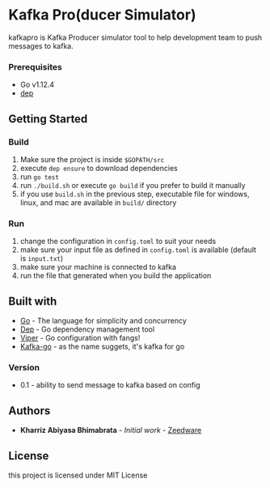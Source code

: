 # Kafka Pro(ducer Simulator)
kafkapro is Kafka Producer simulator tool to help development team to push messages to kafka.

### Prerequisites
- Go v1.12.4
- [dep](https://github.com/golang/dep)


## Getting Started

### Build
1. Make sure the project is inside `$GOPATH/src`
2. execute `dep ensure` to download dependencies
3. run `go test`
4. run `./build.sh` or execute `go build` if you prefer to build it manually
5. if you use `build.sh` in the previous step, executable file for windows, linux, and mac are available in `build/` directory

### Run
1. change the configuration in `config.toml` to suit your needs
2. make sure your input file as defined in `config.toml` is available (default is `input.txt`)
3. make sure your machine is connected to kafka
4. run the file that generated when you build the application


## Built with

* [Go](https://golang.org) - The language for simplicity and concurrency
* [Dep](https://github.com/golang/dep) - Go dependency management tool 
* [Viper](https://github.com/spf13/viper) - Go configuration with fangs!
* [Kafka-go](https://github.com/segmentio/kafka-go) - as the name suggets, it's kafka for go

### Version
- 0.1 - ability to send message to kafka based on config

## Authors
- **Kharriz Abiyasa Bhimabrata** - *Initial work* - [Zeedware](https://github.com/Zeedware)

## License
this project is licensed under MIT License
